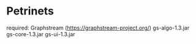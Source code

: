 # Petrinets
required:
Graphstream (https://graphstream-project.org/)
gs-algo-1.3.jar
gs-core-1.3.jar
gs-ui-1.3.jar

